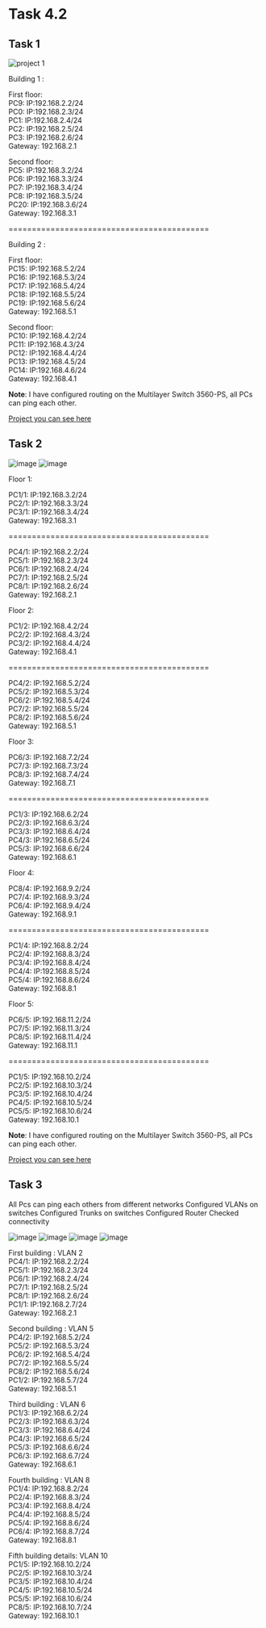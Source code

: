 # Task 4.2


## Task 1

![project 1](https://github.com/shizgara/DevOps_online_Rivne_2020Q42021Q1/blob/master/m4/Task%204.2/images/1.png)


Building 1 : 
                                
First floor:   
PC9: IP:192.168.2.2/24   
PC0: IP:192.168.2.3/24   
PC1: IP:192.168.2.4/24  
PC2: IP:192.168.2.5/24   
PC3: IP:192.168.2.6/24   
Gateway: 192.168.2.1 
 
Second floor:   
PC5: IP:192.168.3.2/24  
PC6: IP:192.168.3.3/24   
PC7: IP:192.168.3.4/24   
PC8: IP:192.168.3.5/24   
PC20: IP:192.168.3.6/24   
Gateway: 192.168.3.1

===========================================

Building 2 :   
    
First floor:   
PC15: IP:192.168.5.2/24   
PC16: IP:192.168.5.3/24   
PC17: IP:192.168.5.4/24     
PC18: IP:192.168.5.5/24   
PC19: IP:192.168.5.6/24   
Gateway: 192.168.5.1

Second floor:   
PC10: IP:192.168.4.2/24   
PC11: IP:192.168.4.3/24   
PC12: IP:192.168.4.4/24   
PC13: IP:192.168.4.5/24   
PC14: IP:192.168.4.6/24   
Gateway: 192.168.4.1


**Note**: I have configured routing on the Multilayer Switch 3560-PS, all PCs can ping each other.

[Project you can see here](https://github.com/shizgara/DevOps_online_Rivne_2020Q42021Q1/tree/master/m4/Task%204.2/projects)






## Task 2


![image](https://github.com/shizgara/DevOps_online_Rivne_2020Q42021Q1/blob/master/m4/Task%204.2/images/2_1.png)
![image](https://github.com/shizgara/DevOps_online_Rivne_2020Q42021Q1/blob/master/m4/Task%204.2/images/2_2.png)

Floor 1:

PC1/1: IP:192.168.3.2/24   
PC2/1: IP:192.168.3.3/24   
PC3/1: IP:192.168.3.4/24  
Gateway: 192.168.3.1

===========================================

PC4/1: IP:192.168.2.2/24   
PC5/1: IP:192.168.2.3/24   
PC6/1: IP:192.168.2.4/24   
PC7/1: IP:192.168.2.5/24   
PC8/1: IP:192.168.2.6/24   
Gateway: 192.168.2.1

Floor 2:     
 
PC1/2: IP:192.168.4.2/24   
PC2/2: IP:192.168.4.3/24   
PC3/2: IP:192.168.4.4/24  
Gateway: 192.168.4.1

===========================================

PC4/2: IP:192.168.5.2/24   
PC5/2: IP:192.168.5.3/24   
PC6/2: IP:192.168.5.4/24   
PC7/2: IP:192.168.5.5/24   
PC8/2: IP:192.168.5.6/24   
Gateway: 192.168.5.1

Floor 3:

PC6/3: IP:192.168.7.2/24   
PC7/3: IP:192.168.7.3/24   
PC8/3: IP:192.168.7.4/24  
Gateway: 192.168.7.1

===========================================

PC1/3: IP:192.168.6.2/24   
PC2/3: IP:192.168.6.3/24   
PC3/3: IP:192.168.6.4/24   
PC4/3: IP:192.168.6.5/24   
PC5/3: IP:192.168.6.6/24   
Gateway: 192.168.6.1

Floor 4:

PC8/4: IP:192.168.9.2/24   
PC7/4: IP:192.168.9.3/24   
PC6/4: IP:192.168.9.4/24  
Gateway: 192.168.9.1

===========================================

PC1/4: IP:192.168.8.2/24   
PC2/4: IP:192.168.8.3/24   
PC3/4: IP:192.168.8.4/24   
PC4/4: IP:192.168.8.5/24   
PC5/4: IP:192.168.8.6/24   
Gateway: 192.168.8.1

Floor 5:

PC6/5: IP:192.168.11.2/24   
PC7/5: IP:192.168.11.3/24   
PC8/5: IP:192.168.11.4/24  
Gateway: 192.168.11.1

===========================================

PC1/5: IP:192.168.10.2/24   
PC2/5: IP:192.168.10.3/24   
PC3/5: IP:192.168.10.4/24   
PC4/5: IP:192.168.10.5/24   
PC5/5: IP:192.168.10.6/24   
Gateway: 192.168.10.1

**Note**: I have configured routing on the Multilayer Switch 3560-PS, all PCs can ping each other.

[Project you can see here](https://github.com/shizgara/DevOps_online_Rivne_2020Q42021Q1/tree/master/m4/Task%204.2/projects)



## Task 3

All Pcs can ping each others from different networks
Configured VLANs on switches
Configured Trunks on switches
Configured Router
Checked connectivity

![image](https://github.com/shizgara/DevOps_online_Rivne_2020Q42021Q1/blob/master/m4/Task%204.2/images/3_1.png)
![image](https://github.com/shizgara/DevOps_online_Rivne_2020Q42021Q1/blob/master/m4/Task%204.2/images/3_2.png)
![image](https://github.com/shizgara/DevOps_online_Rivne_2020Q42021Q1/blob/master/m4/Task%204.2/images/3_3.png)
![image](https://github.com/shizgara/DevOps_online_Rivne_2020Q42021Q1/blob/master/m4/Task%204.2/images/3_4.png)



First building : VLAN 2   
PC4/1: IP:192.168.2.2/24   
PC5/1: IP:192.168.2.3/24   
PC6/1: IP:192.168.2.4/24   
PC7/1: IP:192.168.2.5/24   
PC8/1: IP:192.168.2.6/24  
PC1/1: IP:192.168.2.7/24   
Gateway: 192.168.2.1

Second building :   VLAN 5   
PC4/2: IP:192.168.5.2/24   
PC5/2: IP:192.168.5.3/24   
PC6/2: IP:192.168.5.4/24   
PC7/2: IP:192.168.5.5/24   
PC8/2: IP:192.168.5.6/24   
PC1/2: IP:192.168.5.7/24   
Gateway: 192.168.5.1

Third building :    VLAN 6   
PC1/3: IP:192.168.6.2/24   
PC2/3: IP:192.168.6.3/24   
PC3/3: IP:192.168.6.4/24   
PC4/3: IP:192.168.6.5/24   
PC5/3: IP:192.168.6.6/24  
PC6/3: IP:192.168.6.7/24   
Gateway: 192.168.6.1

Fourth building :    VLAN 8    
PC1/4: IP:192.168.8.2/24   
PC2/4: IP:192.168.8.3/24   
PC3/4: IP:192.168.8.4/24   
PC4/4: IP:192.168.8.5/24   
PC5/4: IP:192.168.8.6/24   
PC6/4: IP:192.168.8.7/24   
Gateway: 192.168.8.1

Fifth building details:    VLAN 10    
PC1/5: IP:192.168.10.2/24   
PC2/5: IP:192.168.10.3/24   
PC3/5: IP:192.168.10.4/24   
PC4/5: IP:192.168.10.5/24   
PC5/5: IP:192.168.10.6/24   
PC8/5: IP:192.168.10.7/24   
Gateway: 192.168.10.1










